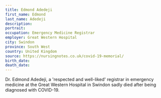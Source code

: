 ```yaml
---
title: Edmond Adedeji
first_name: Edmond
last_name: Adedeji
description: 
portrait: 
occupation: Emergency Medicine Registrar
employer: Great Western Hospital
city: Swindon
province: South West
country: United Kingdom
source: https://nursingnotes.co.uk/covid-19-memorial/
birth_date: 
death_date: 
---
```


Dr. Edmond Adedeji, a 'respected and well-liked' registrar in emergency medicine at the Great Western Hospital in Swindon sadly died after being diagnosed with COVID-19.